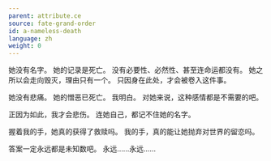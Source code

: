 ```yaml
---
parent: attribute.ce
source: fate-grand-order
id: a-nameless-death
language: zh
weight: 0
---
```


她没有名字。
她的记录是死亡。
没有必要性、必然性、甚至连命运都没有。
她之所以会走向毁灭，理由只有一个。
只因身在此处，才会被卷入这件事。

她没有悲痛。
她的憎恶已死亡。
我明白。
对她来说，这种感情都是不需要的吧。

正因为如此，我才会悲伤。
连她自己，都记不住她的名字。

握着我的手，她真的获得了救赎吗。
我的手，真的能让她抛弃对世界的留恋吗。

答案一定永远都是未知数吧。
永远……永远……
